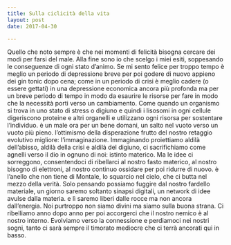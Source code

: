 ```yaml
---
title: Sulla ciclicità della vita 
layout: post
date: 2017-04-30

---
```


Quello che noto sempre è che nei momenti di felicità bisogna cercare dei modi per farsi del male. Alla fine sono io che scelgo i miei esiti, soppesando le conseguenze di ogni stato d’animo. Se mi sento felice per troppo tempo è meglio un periodo di depressione breve per poi godere di nuovo appieno dei gin tonic dopo cena; come in un periodo di crisi è meglio cadere (o essere gettati) in una depressione economica ancora più profonda ma per un breve periodo di tempo in modo da esaurire le risorse per fare in modo che la necessità porti verso un cambiamento. Come quando un organismo si trova in uno stato di stress o digiuno e quindi i lisosomi in ogni cellule digeriscono proteine e altri organelli e utilizzano ogni risorsa per sostentare l’individuo. è un male ora per un bene domani, un salto nel vuoto verso un vuoto più pieno. l’ottimismo della disperazione frutto del nostro retaggio evolutivo migliore: l’immaginazione. Immaginando proiettiamo aldilà dell’abisso, aldilà della crisi e aldilà del digiuno, ci sacrifichiamo come agnelli verso il dio in ognuno di noi: istinto materico. Ma le idee ci sorreggono, consentendoci di ribellarci al nostro fasto materico, al nostro bisogno di elettroni, al nostro continuo ossidare per poi ridurre di nuovo. è l’anello che non tiene di Montale, lo squarcio nel cielo, che ci butta nel mezzo della verità. Solo pensando possiamo fuggire dal nostro fardello materiale, un giorno saremo soltanto sinapsi digitali, un network di idee avulse dalla materia. e lì saremo liberi dalle rocce ma non ancora dall’energia. Noi purtroppo non siamo divini ma siamo sulla buona strana. Ci ribelliamo anno dopo anno per poi accorgerci che il nostro nemico è al nostro interno. Evolviamo verso la connessione e perdiamoci nei nostri sogni, tanto ci sarà sempre il timorato mediocre che ci terrà ancorati qui in basso.
